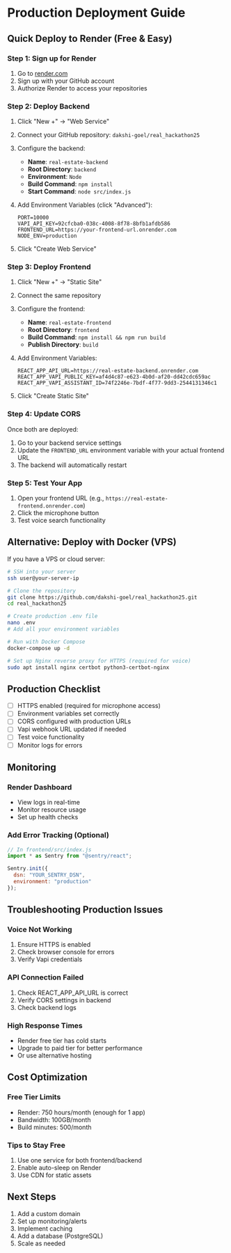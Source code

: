 # Production Deployment Guide

## Quick Deploy to Render (Free & Easy)

### Step 1: Sign up for Render
1. Go to [render.com](https://render.com)
2. Sign up with your GitHub account
3. Authorize Render to access your repositories

### Step 2: Deploy Backend

1. Click "New +" → "Web Service"
2. Connect your GitHub repository: `dakshi-goel/real_hackathon25`
3. Configure the backend:
   - **Name**: `real-estate-backend`
   - **Root Directory**: `backend`
   - **Environment**: `Node`
   - **Build Command**: `npm install`
   - **Start Command**: `node src/index.js`

4. Add Environment Variables (click "Advanced"):
   ```
   PORT=10000
   VAPI_API_KEY=92cfcba0-038c-4008-8f78-8bfb1afdb586
   FRONTEND_URL=https://your-frontend-url.onrender.com
   NODE_ENV=production
   ```

5. Click "Create Web Service"

### Step 3: Deploy Frontend

1. Click "New +" → "Static Site"
2. Connect the same repository
3. Configure the frontend:
   - **Name**: `real-estate-frontend`
   - **Root Directory**: `frontend`
   - **Build Command**: `npm install && npm run build`
   - **Publish Directory**: `build`

4. Add Environment Variables:
   ```
   REACT_APP_API_URL=https://real-estate-backend.onrender.com
   REACT_APP_VAPI_PUBLIC_KEY=af4d4c87-e623-4b0d-af20-dd42cdc659ac
   REACT_APP_VAPI_ASSISTANT_ID=74f2246e-7bdf-4f77-9dd3-2544131346c1
   ```

5. Click "Create Static Site"

### Step 4: Update CORS

Once both are deployed:
1. Go to your backend service settings
2. Update the `FRONTEND_URL` environment variable with your actual frontend URL
3. The backend will automatically restart

### Step 5: Test Your App

1. Open your frontend URL (e.g., `https://real-estate-frontend.onrender.com`)
2. Click the microphone button
3. Test voice search functionality

## Alternative: Deploy with Docker (VPS)

If you have a VPS or cloud server:

```bash
# SSH into your server
ssh user@your-server-ip

# Clone the repository
git clone https://github.com/dakshi-goel/real_hackathon25.git
cd real_hackathon25

# Create production .env file
nano .env
# Add all your environment variables

# Run with Docker Compose
docker-compose up -d

# Set up Nginx reverse proxy for HTTPS (required for voice)
sudo apt install nginx certbot python3-certbot-nginx
```

## Production Checklist

- [ ] HTTPS enabled (required for microphone access)
- [ ] Environment variables set correctly
- [ ] CORS configured with production URLs
- [ ] Vapi webhook URL updated if needed
- [ ] Test voice functionality
- [ ] Monitor logs for errors

## Monitoring

### Render Dashboard
- View logs in real-time
- Monitor resource usage
- Set up health checks

### Add Error Tracking (Optional)
```javascript
// In frontend/src/index.js
import * as Sentry from "@sentry/react";

Sentry.init({
  dsn: "YOUR_SENTRY_DSN",
  environment: "production"
});
```

## Troubleshooting Production Issues

### Voice Not Working
1. Ensure HTTPS is enabled
2. Check browser console for errors
3. Verify Vapi credentials

### API Connection Failed
1. Check REACT_APP_API_URL is correct
2. Verify CORS settings in backend
3. Check backend logs

### High Response Times
- Render free tier has cold starts
- Upgrade to paid tier for better performance
- Or use alternative hosting

## Cost Optimization

### Free Tier Limits
- Render: 750 hours/month (enough for 1 app)
- Bandwidth: 100GB/month
- Build minutes: 500/month

### Tips to Stay Free
1. Use one service for both frontend/backend
2. Enable auto-sleep on Render
3. Use CDN for static assets

## Next Steps

1. Add a custom domain
2. Set up monitoring/alerts
3. Implement caching
4. Add a database (PostgreSQL)
5. Scale as needed